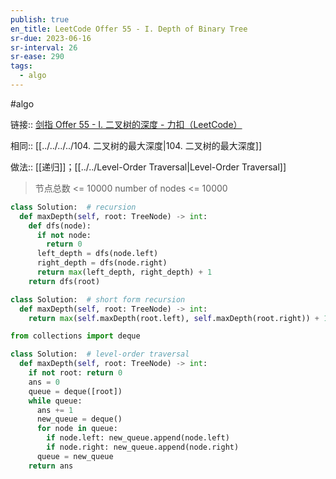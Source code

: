 ```yaml
---
publish: true
en_title: LeetCode Offer 55 - I. Depth of Binary Tree
sr-due: 2023-06-16
sr-interval: 26
sr-ease: 290
tags:
  - algo
---
```



#algo

链接:: [剑指 Offer 55 - I. 二叉树的深度 - 力扣（LeetCode）](https://leetcode.cn/problems/er-cha-shu-de-shen-du-lcof/)

相同:: [[../../../../104. 二叉树的最大深度|104. 二叉树的最大深度]]

做法:: [[递归]]；[[../../Level-Order Traversal|Level-Order Traversal]]

> 节点总数 <= 10000
> number of nodes <= 10000

```python
class Solution:  # recursion
  def maxDepth(self, root: TreeNode) -> int:
	def dfs(node):
	  if not node:
		return 0
	  left_depth = dfs(node.left)
	  right_depth = dfs(node.right)
	  return max(left_depth, right_depth) + 1
	return dfs(root)
```

```python
class Solution:  # short form recursion
  def maxDepth(self, root: TreeNode) -> int:
    return max(self.maxDepth(root.left), self.maxDepth(root.right)) + 1 if root else 0
```

```python
from collections import deque

class Solution:  # level-order traversal
  def maxDepth(self, root: TreeNode) -> int:
    if not root: return 0
    ans = 0
    queue = deque([root])
    while queue:
      ans += 1
      new_queue = deque()
      for node in queue:
        if node.left: new_queue.append(node.left)
        if node.right: new_queue.append(node.right)
      queue = new_queue
    return ans
```